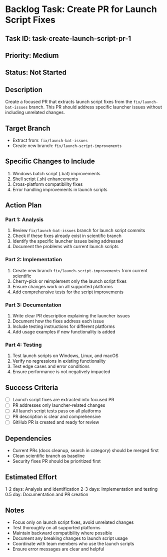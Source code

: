 # Backlog Task: Create PR for Launch Script Fixes

## Task ID: task-create-launch-script-pr-1

## Priority: Medium

## Status: Not Started

## Description
Create a focused PR that extracts launch script fixes from the `fix/launch-bat-issues` branch. This PR should address specific launcher issues without including unrelated changes.

## Target Branch
- Extract from: `fix/launch-bat-issues`
- Create new branch: `fix/launch-script-improvements`

## Specific Changes to Include
1. Windows batch script (.bat) improvements
2. Shell script (.sh) enhancements
3. Cross-platform compatibility fixes
4. Error handling improvements in launch scripts

## Action Plan

### Part 1: Analysis
1. Review `fix/launch-bat-issues` branch for launch script commits
2. Check if these fixes already exist in scientific branch
3. Identify the specific launcher issues being addressed
4. Document the problems with current launch scripts

### Part 2: Implementation
1. Create new branch `fix/launch-script-improvements` from current scientific
2. Cherry-pick or reimplement only the launch script fixes
3. Ensure changes work on all supported platforms
4. Add comprehensive tests for the script improvements

### Part 3: Documentation
1. Write clear PR description explaining the launcher issues
2. Document how the fixes address each issue
3. Include testing instructions for different platforms
4. Add usage examples if new functionality is added

### Part 4: Testing
1. Test launch scripts on Windows, Linux, and macOS
2. Verify no regressions in existing functionality
3. Test edge cases and error conditions
4. Ensure performance is not negatively impacted

## Success Criteria
- [ ] Launch script fixes are extracted into focused PR
- [ ] PR addresses only launcher-related changes
- [ ] All launch script tests pass on all platforms
- [ ] PR description is clear and comprehensive
- [ ] GitHub PR is created and ready for review

## Dependencies
- Current PRs (docs cleanup, search in category) should be merged first
- Clean scientific branch as baseline
- Security fixes PR should be prioritized first

## Estimated Effort
1-2 days: Analysis and identification
2-3 days: Implementation and testing
0.5 day: Documentation and PR creation

## Notes
- Focus only on launch script fixes, avoid unrelated changes
- Test thoroughly on all supported platforms
- Maintain backward compatibility where possible
- Document any breaking changes to launch script usage
- Coordinate with team members who use the launch scripts
- Ensure error messages are clear and helpful